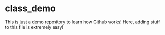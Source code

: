 # class_demo
This is just a demo repository to learn how Github works!
Here, adding stuff to this file is extremely easy!
